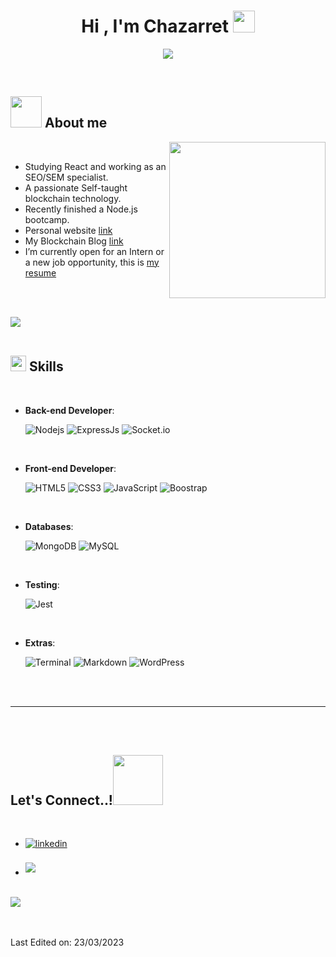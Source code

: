 
<h1 align="center"><b>Hi , I'm Chazarret </b><img src="https://locomotorarender.com/cv/hi.gif" width="35"></h1>

<p align="center">
  <a href="https://github.com/DenverCoder1/readme-typing-svg"><img src="https://readme-typing-svg.herokuapp.com?font=Time+New+Roman&color=cyan&size=25&center=true&vCenter=true&width=600&height=100&lines=Full+Stack+Developer&hearts;++;SEO/SEM+Specialist;Studing+Front-End+Frameworks,;Active+Learner/Researcher,;Love+to+learn+new+stuffs..<3"></a>
</p>


<br>



	
## <picture><img src = "https://locomotorarender.com/cv/about_me.gif" width = 50px></picture> **About me**

<picture> <img align="right" src="https://locomotorarender.com/cv/Right_Side.gif" width = 250px></picture>

<br>

- Studying React and working as an SEO/SEM specialist. 
- A passionate Self-taught blockchain technology.
- Recently finished a Node.js bootcamp.
- Personal website [link](https://locomotorarender.com)
- My Blockchain Blog [link](https://funcionesblockchain.com)
- I’m currently open for an Intern or a new job opportunity, this is [my resume](https://locomotorarender.com/sobre-mi/)

<br><br>

<img src="https://locomotorarender.com/cv/flash.gif"><br><br>

## <img src="https://media2.giphy.com/media/QssGEmpkyEOhBCb7e1/giphy.gif?cid=ecf05e47a0n3gi1bfqntqmob8g9aid1oyj2wr3ds3mg700bl&rid=giphy.gif" width ="25"><b> Skills</b>
<br>

<p align="center">

- **Back-end Developer**:
    
    ![Nodejs](https://img.shields.io/badge/Node.js-43853D?style=for-the-badge&logo=node.js&logoColor=white)
    ![ExpressJs](https://img.shields.io/badge/Express.js-404D59?style=for-the-badge)
    ![Socket.io](https://img.shields.io/badge/Socket.io-black?style=for-the-badge&logo=socket.io&badgeColor=010101)

<br>   
    
- **Front-end Developer**:

   ![HTML5](https://img.shields.io/badge/HTML5%20-%23E34F26.svg?style=for-the-badge&logo=html5&logoColor=white)
   ![CSS3](https://img.shields.io/badge/CSS%20-%231572B6.svg?style=for-the-badge&logo=css3&logoColor=white)
   ![JavaScript](https://img.shields.io/badge/JavaScript%20-%23F7DF1E.svg?style=for-the-badge&logo=javascript&logoColor=black)
   ![Boostrap](https://img.shields.io/badge/Bootstrap-563D7C?style=for-the-badge&logo=bootstrap&logoColor=white)

<br>

- **Databases**:

  ![MongoDB](https://img.shields.io/badge/MongoDB-4EA94B?style=for-the-badge&logo=mongodb&logoColor=white)
  ![MySQL](https://img.shields.io/badge/MySQL-00000F?style=for-the-badge&logo=mysql&logoColor=white)

<br>

- **Testing**:

  ![Jest](https://img.shields.io/badge/Jest-323330?style=for-the-badge&logo=Jest&logoColor=white)
  
  <br>
  

- **Extras**:

    ![Terminal](https://img.shields.io/badge/Terminal-%23054020?style=for-the-badge&logo=gnu-bash&logoColor=white)
    ![Markdown](https://img.shields.io/badge/markdown-%23000000.svg?style=for-the-badge&logo=markdown&logoColor=white) 
    ![WordPress](https://img.shields.io/badge/WordPress-%23117AC9.svg?style=for-the-badge&logo=WordPress&logoColor=white)


</p>

<br>
<br>

-----

<br>
<br>

## <b> Let's Connect..!</b><img src="https://locomotorarender.com/cv/handshake.gif" width ="80">
<br>
<div align='left'>

<ul>

<li>
<a href="https://linkedin.com/in/chazarret" target="_blank">
<img src="https://img.shields.io/badge/linkedin:  CHAZARRET-%2300acee.svg?color=405DE6&style=for-the-badge&logo=linkedin&logoColor=white" alt=linkedin style="margin-bottom: 5px;"/>
</a>
</li>

<br>


<li>
<a href="mailto:chazarret@gmail.com" target="_blank">
<img src="https://img.shields.io/badge/gmail:  CHAZARRET-%23EA4335.svg?style=for-the-badge&logo=gmail&logoColor=white" t=mail style="margin-bottom: 5px;" />
</a>
</li>
	
</ul>
</div>

<br>
<img src="https://locomotorarender.com/cv/flash.gif">
<br>
<br>
<br>




Last Edited on: 23/03/2023
